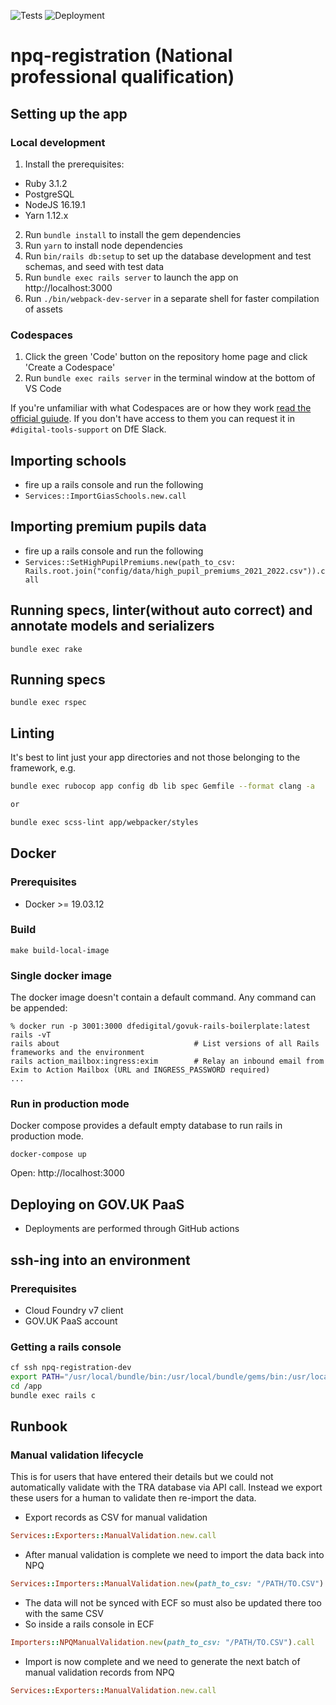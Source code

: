 ![Tests](https://github.com/DFE-Digital/npq-registration/actions/workflows/test.yml/badge.svg)
![Deployment](https://github.com/DFE-Digital/npq-registration/actions/workflows/deploy_to_dev.yml/badge.svg)

# npq-registration (National professional qualification)

## Setting up the app

### Local development

1. Install the prerequisites:
  - Ruby 3.1.2
  - PostgreSQL
  - NodeJS 16.19.1
  - Yarn 1.12.x
2. Run `bundle install` to install the gem dependencies
3. Run `yarn` to install node dependencies
4. Run `bin/rails db:setup` to set up the database development and test schemas, and seed with test data
5. Run `bundle exec rails server` to launch the app on http://localhost:3000
6. Run `./bin/webpack-dev-server` in a separate shell for faster compilation of assets

### Codespaces

1. Click the green 'Code' button on the repository home page and click 'Create a Codespace'
2. Run `bundle exec rails server` in the terminal window at the bottom of VS Code

If you're unfamiliar with what Codespaces are or how they work [read the official guiude](https://docs.github.com/en/codespaces/overview). If you
don't have access to them you can request it in `#digital-tools-support` on DfE Slack.

## Importing schools

- fire up a rails console and run the following
- `Services::ImportGiasSchools.new.call`

## Importing premium pupils data

- fire up a rails console and run the following
- `Services::SetHighPupilPremiums.new(path_to_csv: Rails.root.join("config/data/high_pupil_premiums_2021_2022.csv")).call`

## Running specs, linter(without auto correct) and annotate models and serializers
```
bundle exec rake
```

## Running specs
```
bundle exec rspec
```

## Linting

It's best to lint just your app directories and not those belonging to the framework, e.g.

```bash
bundle exec rubocop app config db lib spec Gemfile --format clang -a

or

bundle exec scss-lint app/webpacker/styles
```

## Docker

### Prerequisites
- Docker >= 19.03.12

### Build
```
make build-local-image
```

### Single docker image
The docker image doesn't contain a default command. Any command can be appended:
```
% docker run -p 3001:3000 dfedigital/govuk-rails-boilerplate:latest rails -vT
rails about                              # List versions of all Rails frameworks and the environment
rails action_mailbox:ingress:exim        # Relay an inbound email from Exim to Action Mailbox (URL and INGRESS_PASSWORD required)
...
```

### Run in production mode
Docker compose provides a default empty database to run rails in production mode.

```
docker-compose up
```

Open: http://localhost:3000

## Deploying on GOV.UK PaaS

- Deployments are performed through GitHub actions

## ssh-ing into an environment

### Prerequisites

- Cloud Foundry v7 client
- GOV.UK PaaS account

### Getting a rails console

```sh
cf ssh npq-registration-dev
export PATH="/usr/local/bundle/bin:/usr/local/bundle/gems/bin:/usr/local/bin:$PATH"
cd /app
bundle exec rails c
```

## Runbook

### Manual validation lifecycle

This is for users that have entered their details but we could not automatically validate with the TRA database via API call. Instead we export these users for a human to validate then re-import the data.

- Export records as CSV for manual validation
```ruby
Services::Exporters::ManualValidation.new.call
```
- After manual validation is complete we need to import the data back into NPQ
```ruby
Services::Importers::ManualValidation.new(path_to_csv: "/PATH/TO.CSV").call
```
- The data will not be synced with ECF so must also be updated there too with the same CSV
- So inside a rails console in ECF
```ruby
Importers::NPQManualValidation.new(path_to_csv: "/PATH/TO.CSV").call
```
- Import is now complete and we need to generate the next batch of manual validation records from NPQ
```ruby
Services::Exporters::ManualValidation.new.call
```
